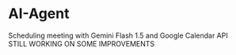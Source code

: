 # AI-Agent
Scheduling meeting with Gemini Flash 1.5 and Google Calendar API  
STILL WORKING ON SOME IMPROVEMENTS

